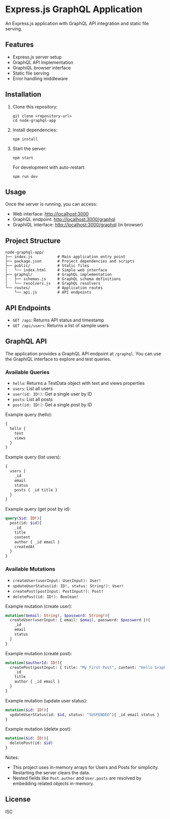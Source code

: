 # Express.js GraphQL Application

An Express.js application with GraphQL API integration and static file serving.

## Features

- Express.js server setup
- GraphQL API implementation
- GraphiQL browser interface
- Static file serving
- Error handling middleware

## Installation

1. Clone this repository:
   ```
   git clone <repository-url>
   cd node-graphql-app
   ```

2. Install dependencies:
   ```
   npm install
   ```

3. Start the server:
   ```
   npm start
   ```

   For development with auto-restart:
   ```
   npm run dev
   ```

## Usage

Once the server is running, you can access:

- Web interface: [http://localhost:3000](http://localhost:3000)
- GraphQL endpoint: [http://localhost:3000/graphql](http://localhost:3000/graphql)
- GraphiQL interface: [http://localhost:3000/graphql](http://localhost:3000/graphql) (in browser)

## Project Structure

```
node-graphql-app/
├── index.js           # Main application entry point
├── package.json       # Project dependencies and scripts
├── public/            # Static files
│   └── index.html     # Simple web interface
├── graphql/           # GraphQL implementation
│   ├── schemas.js     # GraphQL schema definitions
│   └── resolvers.js   # GraphQL resolvers
└── routes/            # Application routes
    └── api.js         # API endpoints
```

## API Endpoints

- `GET /api`: Returns API status and timestamp
- `GET /api/users`: Returns a list of sample users

## GraphQL API

The application provides a GraphQL API endpoint at `/graphql`. You can use the GraphiQL interface to explore and test queries.

### Available Queries

- `hello`: Returns a TestData object with text and views properties
- `users`: List all users
- `user(id: ID!)`: Get a single user by ID
- `posts`: List all posts
- `post(id: ID!)`: Get a single post by ID

Example query (hello):
```graphql
{
  hello {
    text
    views
  }
}
```

Example query (list users):
```graphql
{
  users {
    _id
    email
    status
    posts { _id title }
  }
}
```

Example query (get post by id):
```graphql
query($id: ID!){
  post(id: $id){
    _id
    title
    content
    author { _id email }
    createdAt
  }
}
```

### Available Mutations

- `createUser(userInput: UserInput): User!`
- `updateUserStatus(id: ID!, status: String!): User!`
- `createPost(postInput: PostInput!): Post!`
- `deletePost(id: ID!): Boolean!`

Example mutation (create user):
```graphql
mutation($email: String!, $password: String!){
  createUser(userInput: { email: $email, password: $password }){
    _id
    email
    status
  }
}
```

Example mutation (create post):
```graphql
mutation($authorId: ID!){
  createPost(postInput: { title: "My First Post", content: "Hello GraphQL", authorId: $authorId }){
    _id
    title
    author { _id email }
  }
}
```

Example mutation (update user status):
```graphql
mutation($id: ID!){
  updateUserStatus(id: $id, status: "SUSPENDED"){ _id email status }
}
```

Example mutation (delete post):
```graphql
mutation($id: ID!){
  deletePost(id: $id)
}
```

Notes:
- This project uses in-memory arrays for Users and Posts for simplicity. Restarting the server clears the data.
- Nested fields like `Post.author` and `User.posts` are resolved by embedding related objects in-memory.

## License

ISC
